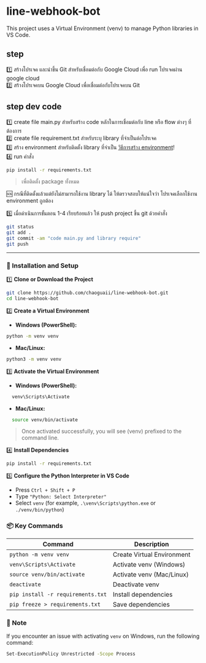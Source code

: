 # line-webhook-bot

This project uses a Virtual Environment (venv) to manage Python libraries in VS Code.

## step

:one: สร้างโปรเจค และนำขึ้น Git สำหรับเชื่อมต่อกับ Google Cloud เพื่อ run โปรเจคผ่าน google cloud  
:two: สร้างโปรเจคบน Google Cloud เพื่อเชื่อมต่อกับโปรเจคบน Git  

## step dev code

:one: create file main.py สำหรับสร้าง code หลักในการเชื่อมต่อกับ line หรือ flow ต่างๆ ที่ต้องการ  
:two: create file requirement.txt สำหรับระบุ library ที่จำเป็นต่อโปรเจค  
:three: สร้าง environment สำหรับติดตั้ง library ที่จำเป็น [วิธีการสร้าง environment](#-Installation-and-Setup)!  
:four: run คำสั่ง

```bash
pip install -r requirements.txt
```

>เพื่อติดตั้ง package ทั้งหมด  

:sos: กรณีที่ติดตั้งแล้วแต่ยังไม่สามารถใช้งาน library ได้ ให้ตรวจสอบให้แน่ใจว่า โปรเจคเลือกใช้งาน environment ถูกต้อง

:five: เมื่อดำเนินการขั้นตอน 1-4 เรียบร้อยแล้ว ให้ push project ขึ้น git ด้วยคำสั่ง

```bash
git status
git add .
git commit -am "code main.py and library require"
git push
```

---

### :triangular_flag_on_post: Installation and Setup

:one: **Clone or Download the Project**

```bash
git clone https://github.com/chaoguaii/line-webhook-bot.git
cd line-webhook-bot
```

:two: **Create a Virtual Environment**

- **Windows (PowerShell):**

```bash
python -m venv venv
```

- **Mac/Linux:**

```bash
python3 -m venv venv
```

:three: **Activate the Virtual Environment**

- **Windows (PowerShell):**

```bash
  venv\Scripts\Activate
```

- **Mac/Linux:**

```bash
  source venv/bin/activate
```

> Once activated successfully, you will see (venv) prefixed to the command line.

:four: **Install Dependencies**

```bash
pip install -r requirements.txt
```

:five: **Configure the Python Interpreter in VS Code**

- Press  `Ctrl + Shift + P`
- Type `"Python: Select Interpreter"`
- Select `venv` (for example, `.\venv\Scripts\python.exe` or `./venv/bin/python`)

### :package: Key Commands

| Command                                  | Description                             |
|-----------------------------------------|--------------------------------------|
| `python -m venv venv`                     | Create Virtual Environment              |
| `venv\Scripts\Activate`                    | Activate venv (Windows)             |
| `source venv/bin/activate`                 | Activate venv (Mac/Linux)            |
| `deactivate`                              | Deactivate venv                      |
| `pip install -r requirements.txt`         | Install dependencies                 |
| `pip freeze > requirements.txt`           | Save dependencies                  |

### :pencil: Note

If you encounter an issue with activating `venv` on Windows, run the following command:

```bash
Set-ExecutionPolicy Unrestricted -Scope Process
```
